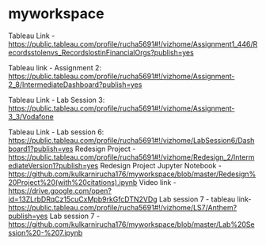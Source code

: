 # myworkspace
Tableau Link - https://public.tableau.com/profile/rucha5691#!/vizhome/Assignment1_446/Recordsstolenvs_RecordslostinFinancialOrgs?publish=yes

Tableau link - Assignment 2: https://public.tableau.com/profile/rucha5691#!/vizhome/Assignment-2_8/IntermediateDashboard?publish=yes

Tableau Link - Lab Session 3: https://public.tableau.com/profile/rucha5691#!/vizhome/Assignment-3_3/Vodafone

Tableau Link - Lab session 6: https://public.tableau.com/profile/rucha5691#!/vizhome/LabSession6/Dashboard1?publish=yes
Redesign Project - https://public.tableau.com/profile/rucha5691#!/vizhome/Redesign_2/IntermediateVersion1?publish=yes
Redesign Project Jupyter Notebook - https://github.com/kulkarnirucha176/myworkspace/blob/master/Redesign%20Project%20(with%20citations).ipynb
Video link - https://drive.google.com/open?id=13ZLrbDRqCz15cuCxMpb9rkGfcDTN2VDg
Lab session 7 - tableau link-  https://public.tableau.com/profile/rucha5691#!/vizhome/LS7/Anthem?publish=yes
Lab session 7 - https://github.com/kulkarnirucha176/myworkspace/blob/master/Lab%20Session%20-%207.ipynb
